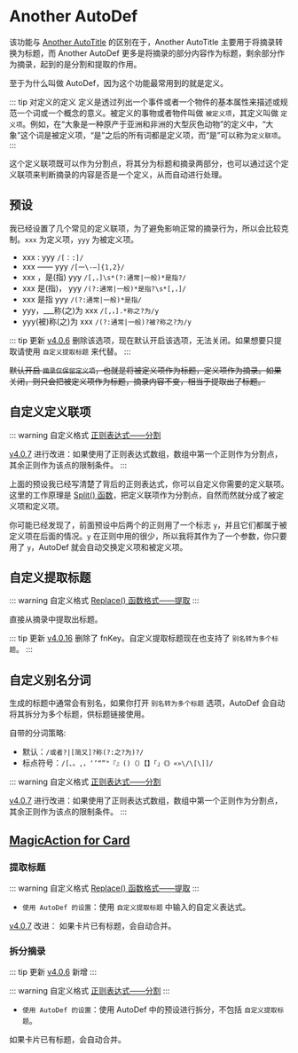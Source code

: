 # Another AutoDef

该功能与 [Another AutoTitle](anotherautotitle.md) 的区别在于，Another AutoTitle 主要用于将摘录转换为标题，而 Another AutoDef 更多是将摘录的部分内容作为标题，剩余部分作为摘录，起到的是分割和提取的作用。

至于为什么叫做 AutoDef，因为这个功能最常用到的就是定义。

::: tip 对定义的定义
定义是透过列出一个事件或者一个物件的基本属性来描述或规范一个词或一个概念的意义。被定义的事物或者物件叫做 `被定义项`，其定义叫做 `定义项`。例如，在“大象是一种原产于亚洲和非洲的大型灰色动物”的定义中，“大象”这个词是被定义项，“是”之后的所有词都是定义项，而“是”可以称为`定义联项`。
:::

这个定义联项既可以作为分割点，将其分为标题和摘录两部分，也可以通过这个定义联项来判断摘录的内容是否是一个定义，从而自动进行处理。

## 预设

我已经设置了几个常见的定义联项，为了避免影响正常的摘录行为，所以会比较克制。`xxx` 为定义项，`yyy` 为被定义项。

- xxx : yyy `/[：:]/`
- xxx —— yyy `/[一\-—]{1,2}/`
- xxx ，是(指) yyy `/[,，]\s*(?:通常|一般)*是指?/`
- xxx 是(指)， yyy `/(?:通常|一般)*是指?\s*[,，]/`
- xxx 是指 yyy `/(?:通常|一般)*是指/`
- yyy，\_\_\_称(之)为 xxx `/[,，].*称之?为/y`
- yyy(被)称(之)为 xxx `/(?:通常|一般)?被?称之?为/y`

::: tip 更新
[v4.0.6](/update.md) 删除该选项，现在默认开启该选项，无法关闭。如果想要只提取请使用 `自定义提取标题` 来代替。
:::

~~默认开启 `摘录仅保留定义项`，也就是将被定义项作为标题，定义项作为摘录。如果关闭，则只会把被定义项作为标题，摘录内容不变，相当于提取出了标题。~~

## 自定义定义联项

::: warning 自定义格式
[正则表达式——分割](../custom.md#正则表达式)

[v4.0.7](/update.md) 进行改进：如果使用了正则表达式数组，数组中第一个正则作为分割点，其余正则作为该点的限制条件。
:::

上面的预设我已经写清楚了背后的正则表达式，你可以自定义你需要的定义联项。这里的工作原理是 [Split() 函数](../split.md)，把定义联项作为分割点，自然而然就分成了被定义项和定义项。

你可能已经发现了，前面预设中后两个的正则用了一个标志 `y`，并且它们都属于被定义项在后面的情况。`y` 在正则中用的很少，所以我将其作为了一个参数，你只要用了 `y`，AutoDef 就会自动交换定义项和被定义项。

## 自定义提取标题

::: warning 自定义格式
[Replace() 函数格式——提取](../custom.md#replace-函数)
:::

直接从摘录中提取出标题。

::: tip 更新
[v4.0.16](/update.md) 删除了 fnKey。自定义提取标题现在也支持了 `别名转为多个标题`。
:::

## 自定义别名分词

生成的标题中通常会有别名，如果你打开 `别名转为多个标题` 选项，AutoDef 会自动将其拆分为多个标题，供标题链接使用。

自带的分词策略:

- 默认：`/或者?|[简又]?称(?:之?为)?/`
- 标点符号：`/[、。,，‘’“”"『』()（）【】「」《》«»\/\[\]]/`

::: warning 自定义格式
[正则表达式——分割](../custom.md#正则表达式)

[v4.0.7](/update.md) 进行改进：如果使用了正则表达式数组，数组中第一个正则作为分割点，其余正则作为该点的限制条件。
:::

## [MagicAction for Card](magicaction4card.md#提取标题)

### 提取标题

::: warning 自定义格式
[Replace() 函数格式——提取](../custom.md#replace-函数)
:::

- `使用 AutoDef 的设置`：使用 `自定义提取标题` 中输入的自定义表达式。

[v4.0.7](/update.md) 改进： 如果卡片已有标题，会自动合并。

### 拆分摘录

::: tip 更新
[v4.0.6](/update.md) 新增
:::

::: warning 自定义格式
[正则表达式——分割](../custom.md#正则表达式)
:::

- `使用 AutoDef 的设置`：使用 AutoDef 中的预设进行拆分，不包括 `自定义提取标题`。

如果卡片已有标题，会自动合并。

